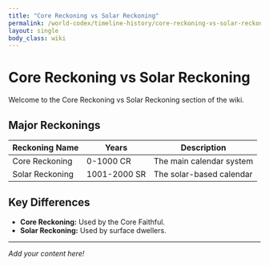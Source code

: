 ```yaml
---
title: "Core Reckoning vs Solar Reckoning"
permalink: /world-codex/timeline-history/core-reckoning-vs-solar-reckoning/
layout: single
body_class: wiki
---
```


# Core Reckoning vs Solar Reckoning

Welcome to the Core Reckoning vs Solar Reckoning section of the wiki.

## Major Reckonings

| Reckoning Name   | Years        | Description                  |
|------------------|-------------|------------------------------|
| Core Reckoning   | 0-1000 CR   | The main calendar system     |
| Solar Reckoning  | 1001-2000 SR| The solar-based calendar     |

## Key Differences

- **Core Reckoning:** Used by the Core Faithful.
- **Solar Reckoning:** Used by surface dwellers.

---

_Add your content here!_ 
